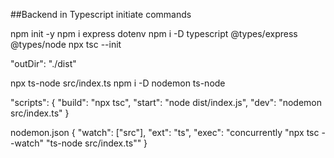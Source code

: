 ##Backend in Typescript initiate commands

npm init -y
npm i express dotenv
npm i -D typescript @types/express @types/node
npx tsc --init

"outDir": "./dist"

npx ts-node src/index.ts
npm i -D nodemon ts-node

"scripts": {
    "build": "npx tsc",
    "start": "node dist/index.js",
    "dev": "nodemon src/index.ts"
  }

nodemon.json
{
  "watch": ["src"],
  "ext": "ts",
  "exec": "concurrently \"npx tsc --watch\" \"ts-node src/index.ts\""
}

